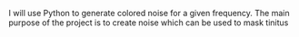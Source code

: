 I will use Python to generate colored noise for a given frequency.
The main purpose of the project is to create noise which can be used to mask tinitus

